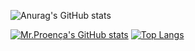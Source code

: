 ![Anurag's GitHub stats](https://github-readme-stats.vercel.app/api?username=renanmaringolo&show_icons=true&theme=dracula)

[![Mr.Proença's GitHub stats](https://github-readme-stats.vercel.app/api?username=renanmaringolo)](https://github.com/renanmaringolo/github-readme-stats)
[![Top Langs](https://github-readme-stats.vercel.app/api/top-langs/?username=renanmaringolo&layout=compact&show_icons=true&theme=dracula)](https://github.com/renanmaringolo/github-readme-stats)

<!--
**renanmaringolo/renanmaringolo** is a ✨ _special_ ✨ repository because its `README.md` (this file) appears on your GitHub profile.

Here are some ideas to get you started:

- 🔭 I’m currently working on ...
- 🌱 I’m currently learning ...
- 👯 I’m looking to collaborate on ...
- 🤔 I’m looking for help with ...
- 💬 Ask me about ...
- 📫 How to reach me: ...
- 😄 Pronouns: ...
- ⚡ Fun fact: ...
-->
